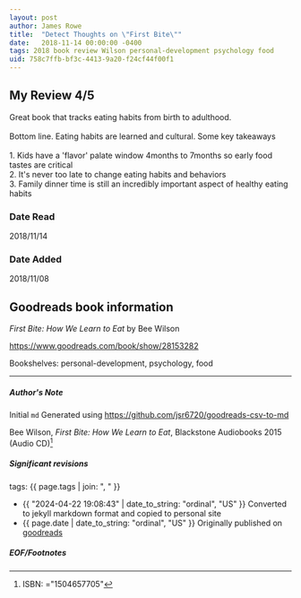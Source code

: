 ```yaml
---
layout: post
author: James Rowe
title:  "Detect Thoughts on \"First Bite\""
date:   2018-11-14 00:00:00 -0400
tags: 2018 book review Wilson personal-development psychology food
uid: 758c7ffb-bf3c-4413-9a20-f24cf44f00f1
---
```


<!-- highly dependent on how you personally use jekyll templates, and how you want this to show up -->
<!-- escape any jekyll keys with double brackets -->

## My Review 4/5

Great book that tracks eating habits from birth to adulthood.<br/><br/>Bottom line. Eating habits are learned and cultural. Some key takeaways<br/><br/>1. Kids have a 'flavor' palate window 4months to 7months so early food tastes are critical<br/>2. It's never too late to change eating habits and behaviors<br/>3. Family dinner time is still an incredibly important aspect of healthy eating habits

### Date Read
2018/11/14

### Date Added
2018/11/08

## Goodreads book information

*First Bite: How We Learn to Eat* by Bee Wilson

https://www.goodreads.com/book/show/28153282

Bookshelves: personal-development, psychology, food

---

##### Author's Note

Initial `md` Generated using https://github.com/jsr6720/goodreads-csv-to-md

Bee Wilson, *First Bite: How We Learn to Eat*,  Blackstone Audiobooks 2015 (Audio CD)[^1]

##### Significant revisions

tags: {{ page.tags | join: ", " }} <!-- todo move this somewhere -->

- {{ "2024-04-22 19:08:43" | date_to_string: "ordinal", "US" }} Converted to jekyll markdown format and copied to personal site
- {{ page.date | date_to_string: "ordinal", "US" }} Originally published on [goodreads](https://www.goodreads.com)

##### EOF/Footnotes

[^1]: ISBN: ="1504657705"